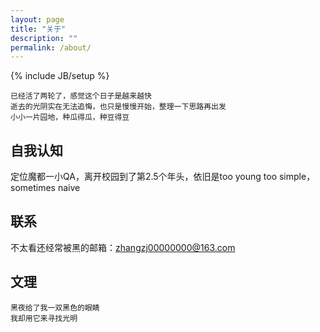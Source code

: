 ```yaml
---
layout: page
title: "关于"
description: ""
permalink: /about/
---
```


{% include JB/setup %}

```
已经活了两轮了，感觉这个日子是越来越快
逝去的光阴实在无法追悔，也只是慢慢开始，整理一下思路再出发
小小一片园地，种瓜得瓜，种豆得豆
```

## 自我认知

定位魔都一小QA，离开校园到了第2.5个年头，依旧是too young too simple，sometimes naive

## 联系

不太看还经常被黑的邮箱：zhangzj00000000@163.com

## 文理

```
黑夜给了我一双黑色的眼睛
我却用它来寻找光明
```
